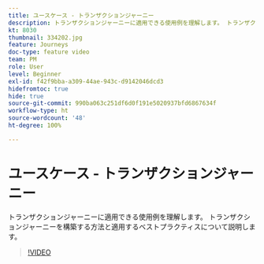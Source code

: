 ```yaml
---
title: ユースケース - トランザクションジャーニー
description: トランザクションジャーニーに適用できる使用例を理解します。 トランザクションジャーニーを構築する方法と適用するベストプラクティスについて説明します。
kt: 8030
thumbnail: 334202.jpg
feature: Journeys
doc-type: feature video
team: PM
role: User
level: Beginner
exl-id: f42f9bba-a309-44ae-943c-d9142046dcd3
hidefromtoc: true
hide: true
source-git-commit: 990ba063c251df6d0f191e5020937bfd6867634f
workflow-type: ht
source-wordcount: '48'
ht-degree: 100%

---
```


# ユースケース - トランザクションジャーニー

トランザクションジャーニーに適用できる使用例を理解します。 トランザクションジャーニーを構築する方法と適用するベストプラクティスについて説明します。

>[!VIDEO](https://video.tv.adobe.com/v/334202?quality=12)
